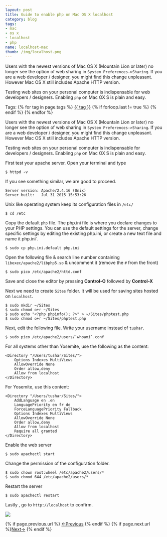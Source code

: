 ```yaml
---
layout: post
title: Guide to enable php on Mac OS X localhost
category: blog
tags:
- mac 
- os x
- localhost 
- php
name: localhost-mac
thumb: /img/localhost.png
---
```


<style type="text/css">
.myheading{font-family:Georgia, "Times New Roman", Times, serif;font-size:24px;margin-top:5px;margin-bottom:0;text-align:center;font-weight:400;color:#222}
.mysubheading{font-family:"Lucida Grande", Tahoma;font-size:10px;font-weight:lighter;font-variant:normal;text-transform:uppercase;color:#666;margin-top:10px;text-align:center!important;letter-spacing:.3em}
</style>

Users with the newest versions of Mac OS X (Mountain Lion or later) no longer see the option of web sharing in `System Preferences->Sharing`. If you are a web developer / designer, you might find this change unpleasant. However Mac OS X still includes Apache HTTP version. 
 
Testing web sites on your personal computer is indispensable for web developers / designers. Enabling `php` on Mac OX S is plain and easy. <!-- truncate_here -->

<p>Tags: {% for tag in page.tags %} <a class="mytag" href="/tag/{{ tag }}" title="View posts tagged with &quot;{{ tag }}&quot;">{{ tag }}</a>  {% if forloop.last != true %} {% endif %} {% endfor %} </p>


<script type="text/javascript" src="{{ root_url }}/js/shCore.js"></script>
<script type="text/javascript" src="{{ root_url }}/js/shBrushCpp.js"></script>
<link type="text/css" rel="stylesheet" href="{{ root_url }}/css/shCoreDefault.css"/>
<script type="text/javascript">SyntaxHighlighter.all();</script>

 Users with the newest versions of Mac OS X (Mountain Lion or later) no longer see the option of web sharing in `System Preferences->Sharing`. If you are a web developer / designer, you might find this change unpleasant. However Mac OS X still includes Apache HTTP version. 
 
Testing web sites on your personal computer is indispensable for developers / designers. Enabling `php` on Mac OX S is plain and easy. 

First test your apache server. Open your terminal and type 

	$ httpd -v 

If you see something similar, we are good to proceed.

	Server version: Apache/2.4.16 (Unix)
	Server built:   Jul 31 2015 15:53:26

Unix like operating system keep its configuration files in `/etc/`

	$ cd /etc 

Copy the default `php` file.  The php.ini file is where you declare changes to your PHP settings. You can use the default settings for the server, change specific settings by editing the existing php.ini, or create a new text file and name it php.ini`.

	$ sudo cp php.ini.default php.ini 

Open the following file & search line number containing  `libexec/apache2/libphp5.so` & uncomment it (remove the `#` from the front)

	$ sudo pico /etc/apache2/httd.conf 

Save and close the editor by pressing **Control-O** followed by **Control-X**

Next we need to create `Sites` folder. It will be used for saving sites hosted on `localhost`.
    
	$ sudo mkdir ~/Sites
	$ sudo chmod o+r ~/Sites
	$ sudo echo "<?php phpinfo(); ?>" > ~/Sites/phptest.php
	$ sudo chmod o+r ~/Sites/phptest.php

Next, edit the following file. Write your username instead of `tushar`. 
	
	$ sudo pico /etc/apache2/users/`whoami`.conf

For all systems other than Yosemite, use the following as the content:

	<Directory "/Users/tushar/Sites/">
		Options Indexes MultiViews
		AllowOverride None
		Order allow,deny
		Allow from localhost
	</Directory>
 
For Yosemite, use this content:

	<Directory "/Users/tushar/Sites/">
		AddLanguage en .en
		LanguagePriority en fr de
		ForceLanguagePriority Fallback
		Options Indexes MultiViews
		AllowOverride None
		Order allow,deny
		Allow from localhost
		Require all granted
	</Directory>

Enable the web server

	$ sudo apachectl start

Change the permission of the configuration folder. 

	$ sudo chown root:wheel /etc/apache2/users/*
	$ sudo chmod 644 /etc/apache2/users/*

Restart the server

	$ sudo apachectl restart

Lastly , go to `http://localhost` to confirm.

<p> 
<img src="{{ root_url }}/img/localhost.png" >
</p>

<nav class="pagination clear" style="padding-bottom:20px;">
{% if page.previous.url %} <a class="prev-item" href="{{page.previous.url}}" title="Previous Post: {{page.previous.title}}">&larr;Previous</a>   {% endif %}  {% if page.next.url %}<a class="next-item" href="{{page.next.url}}" title="Next Post: {{page.next.title}}">Next&rarr;</a>         {% endif %}
</nav>

